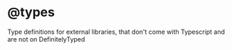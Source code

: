 # @types

Type definitions for external libraries, that don't come with Typescript and are not on DefinitelyTyped
